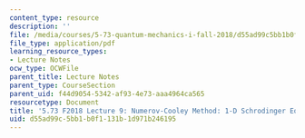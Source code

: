 ```yaml
---
content_type: resource
description: ''
file: /media/courses/5-73-quantum-mechanics-i-fall-2018/d55ad99c5bb1b0f1131b1d971b246195_MIT5_73F18_Lec9.pdf
file_type: application/pdf
learning_resource_types:
- Lecture Notes
ocw_type: OCWFile
parent_title: Lecture Notes
parent_type: CourseSection
parent_uid: f44d9054-5342-af93-4e73-aaa4964ca565
resourcetype: Document
title: '5.73 F2018 Lecture 9: Numerov-Cooley Method: 1-D Schrodinger Equation'
uid: d55ad99c-5bb1-b0f1-131b-1d971b246195
---
```


